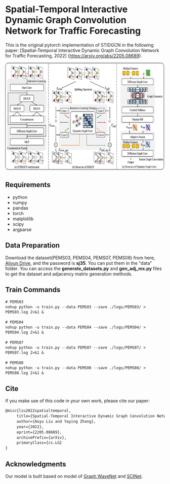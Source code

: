 # Spatial-Temporal Interactive Dynamic Graph Convolution Network for Traffic Forecasting

This is the original pytorch implementation of STIDGCN in the following paper: 
[Spatial-Temporal Interactive Dynamic Graph Convolution Network for Traffic Forecasting, 2022] (https://arxiv.org/abs/2205.08689).



<p align="center">
  <img width="696" height="340" src=./figs/fig1.png>
</p>

## Requirements
- python
- numpy
- pandas
- torch
- matplotlib
- scipy
- argparse

## Data Preparation
Download the dataset(PEMS03, PEMS04, PEMS07, PEMS08) from here, [Aliyun Drive](https://www.aliyundrive.com/s/P3UGEdMCkh1), and the password is <b>sj35</b>. You can put them in the "data" folder. You can access the <b>generate_datasets.py</b> and <b>gen_adj_mx.py</b> files to get the dataset and adjacency matrix generation methods.

## Train Commands

```
# PEMS03
nohup python -u train.py --data PEMS03 --save ./logs/PEMS03/ > PEMS03.log 2>&1 &

# PEMS04
nohup python -u train.py --data PEMS04 --save ./logs/PEMS04/ > PEMS04.log 2>&1 &

# PEMS07
nohup python -u train.py --data PEMS07 --save ./logs/PEMS07/ > PEMS07.log 2>&1 &

# PEMS08
nohup python -u train.py --data PEMS08 --save ./logs/PEMS08/ > PEMS08.log 2>&1 &
```

## Cite
If you make use of this code in your own work, please cite our paper:
 ```latex
@misc{liu2022spatialtemporal,
      title={Spatial-Temporal Interactive Dynamic Graph Convolution Network for Traffic Forecasting}, 
      author={Aoyu Liu and Yaying Zhang},
      year={2022},
      eprint={2205.08689},
      archivePrefix={arXiv},
      primaryClass={cs.LG}
}
```

## Acknowledgments
Our model is built based on model of [Graph WaveNet](https://github.com/nnzhan/Graph-WaveNet) and [SCINet](https://github.com/cure-lab/SCINet).
